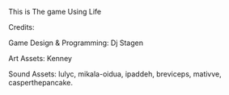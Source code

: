 This is The game Using Life

Credits:

Game Design & Programming: Dj Stagen

Art Assets: Kenney

Sound Assets: lulyc, mikala-oidua, ipaddeh, breviceps, mativve, casperthepancake.
